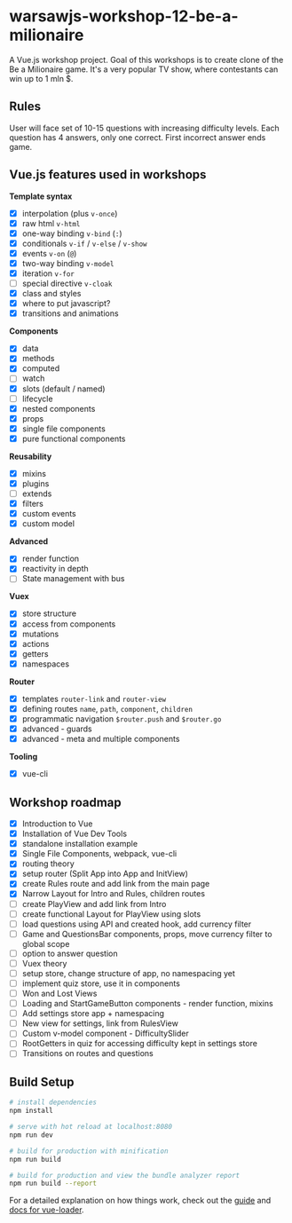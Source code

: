 # warsawjs-workshop-12-be-a-milionaire

A Vue.js workshop project. Goal of this workshops is to create clone of the Be a Milionaire game. It's a very popular TV show, where contestants can win up to 1 mln $. 

## Rules

User will face set of 10-15 questions with increasing difficulty levels. Each question has 4 answers, only one correct. First incorrect answer ends game.

## Vue.js features used in workshops

**Template syntax**
* [x] interpolation (plus `v-once`)
* [x] raw html `v-html`
* [x] one-way binding `v-bind` (`:`)
* [x] conditionals `v-if` / `v-else` / `v-show`
* [x] events `v-on` (`@`)
* [x] two-way binding `v-model`
* [x] iteration `v-for`
* [ ] special directive `v-cloak`
* [x] class and styles
* [x] where to put javascript?
* [x] transitions and animations

**Components**
* [x] data 
* [x] methods
* [x] computed
* [ ] watch
* [x] slots (default / named)
* [ ] lifecycle
* [x] nested components
* [x] props 
* [x] single file components
* [x] pure functional components

**Reusability**
* [x] mixins
* [x] plugins
* [ ] extends
* [x] filters
* [x] custom events
* [x] custom model

**Advanced**
* [x] render function
* [x] reactivity in depth
* [ ] State management with bus

**Vuex**
* [x] store structure
* [x] access from components
* [x] mutations
* [x] actions
* [x] getters
* [x] namespaces

**Router**
* [x] templates `router-link` and `router-view`
* [x] defining routes `name`, `path`, `component`, `children`
* [x] programmatic navigation `$router.push` and `$router.go`
* [x] advanced - guards 
* [x] advanced - meta and multiple components

**Tooling**
* [x] vue-cli

## Workshop roadmap
* [x] Introduction to Vue
* [x] Installation of Vue Dev Tools
* [x] standalone installation example
* [x] Single File Components, webpack, vue-cli
* [x] routing theory
* [x] setup router (Split App into App and InitView)
* [x] create Rules route and add link from the main page
* [x] Narrow Layout for Intro and Rules, children routes
* [ ] create PlayView and add link from Intro
* [ ] create functional Layout for PlayView using slots
* [ ] load questions using API and created hook, add currency filter
* [ ] Game and QuestionsBar components, props, move currency filter to global scope
* [ ] option to answer question
* [ ] Vuex theory
* [ ] setup store, change structure of app, no namespacing yet
* [ ] implement quiz store, use it in components
* [ ] Won and Lost Views
* [ ] Loading and StartGameButton components - render function, mixins
* [ ] Add settings store app + namespacing
* [ ] New view for settings, link from RulesView
* [ ] Custom v-model component - DifficultySlider
* [ ] RootGetters in quiz for accessing difficulty kept in settings store
* [ ] Transitions on routes and questions

## Build Setup

``` bash
# install dependencies
npm install

# serve with hot reload at localhost:8080
npm run dev

# build for production with minification
npm run build

# build for production and view the bundle analyzer report
npm run build --report
```

For a detailed explanation on how things work, check out the [guide](http://vuejs-templates.github.io/webpack/) and [docs for vue-loader](http://vuejs.github.io/vue-loader).
